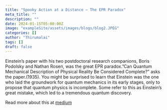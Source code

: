 ```yaml
---
title: "Spooky Action at a Distance — The EPR Paradox"
meta_title: ""
description: ""
date: 2024-01-15T05:00:00Z
image: "exampleSite/assets/images/blogs/blog2.JPEG"
categories: []
author: "Thirumalai"
tags: []
draft: false
---
```



Einstein’s paper with his two postdoctoral research companions, Boris Podolsky and Nathan Rosen, was the great EPR paradox.”Can Quantum Mechanical Description of Physical Reality Be Considered Complete?” asks the paper.(1935). You might be surprised to learn that Einstein was the one who laid the groundwork for quantum mechanics in its early stages, only to propose that quantum physics is incomplete. Some refer to this as Einstein’s great mistake, which led to a tremendous quantum discovery. 

Read more about this at [medium](https://medium.com/@thirumalai11049761/spooky-action-at-a-distance-the-epr-paradox-b94688619d69)
